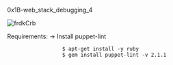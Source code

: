 0x1B-web_stack_debugging_4



![frdkCrb](https://github.com/hyper-ayoub/alx-system_engineering-devops/assets/133155846/c0e5c910-396b-4c53-8194-df8d66d2648e)


Requirements:  ->  Install puppet-lint

                       
                      $ apt-get install -y ruby
                      $ gem install puppet-lint -v 2.1.1

